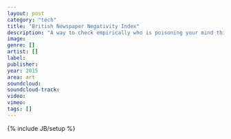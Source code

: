 ```yaml
---
layout: post
category: "tech"
title: "British Newspaper Negativity Index"
description: "A way to check empirically who is poisoning your mind this morning"
image: 
genre: []
artist: []
label: 
publisher: 
year: 2015
area: art
soundcloud: 
soundcloud-track: 
video: 
vimeo: 
tags: []
---
```

{% include JB/setup %}

